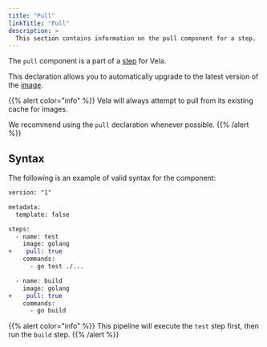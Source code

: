 ```yaml
---
title: "Pull"
linkTitle: "Pull"
description: >
  This section contains information on the pull component for a step.
---
```


The `pull` component is a part of a [step](/docs/concepts/pipeline/steps) for Vela.

This declaration allows you to automatically upgrade to the latest version of the [image](/docs/concepts/pipeline/steps/image).

{{% alert color="info" %}}
Vela will always attempt to pull from its existing cache for images.

We recommend using the `pull` declaration whenever possible.
{{% /alert %}}

## Syntax

The following is an example of valid syntax for the component:

```diff
version: "1"

metadata:
  template: false

steps:
  - name: test
    image: golang
+    pull: true
    commands:
      - go test ./...

  - name: build
    image: golang
+    pull: true
    commands:
      - go build
```

{{% alert color="info" %}}
This pipeline will execute the `test` step first, then run the `build` step.
{{% /alert %}}
